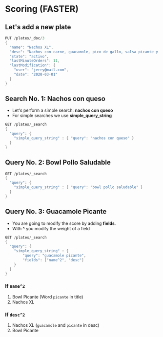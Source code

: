 # Scoring (FASTER)

## Let's add a new plate

```java
PUT /plates/_doc/3
{
  "name": "Nachos XL",
  "desc": "Nachos con carne, guacamole, pico de gallo, salsa picante y queso",
  "state": "activo",
  "lastMinuteOrders": 11,
  "lastModification": {
    "user": "jerry@mail.com",
    "date": "2020-03-01"
  }
}
```

## Search No. 1: Nachos con queso

- Let's perform a simple search: **nachos con queso**
- For simple searches we use **simple_query_string**

```java
GET /plates/_search
{
  "query": {
    "simple_query_string" : { "query": "nachos con queso" }
  }
}
```

## Query No. 2: Bowl Pollo Saludable

```java
GET /plates/_search
{
  "query": {
    "simple_query_string" : { "query": "bowl pollo saludable" }
  }
}
```

## Query No. 3: Guacamole Picante

- You are going to modify the score by adding **fields**.
- With **^** you modify the weight of a field

```java
GET /plates/_search
{
  "query": {
    "simple_query_string" : {
        "query": "guacamole picante",
        "fields": ["name^2", "desc"]
    }
  }
}
```

### If **`name^2`**
1. Bowl Picante (Word `picante` in title)
2. Nachos XL

### If **`desc^2`**
1. Nachos XL (`guacamole` and `picante` in desc)
2. Bowl Picante
